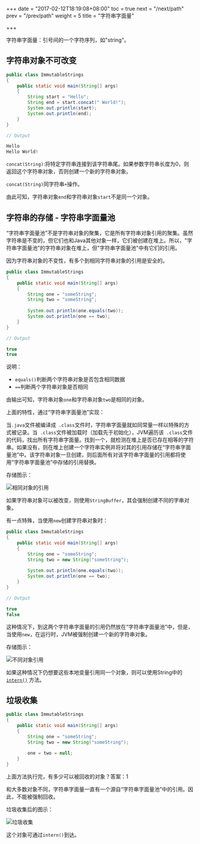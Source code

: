 +++
date = "2017-02-12T18:19:08+08:00"
toc = true
next = "/next/path"
prev = "/prev/path"
weight = 5
title = "字符串字面量"

+++

字符串字面量：引号间的一个字符序列，如"string"。

## 字符串对象不可改变

```java
public class ImmutableStrings
{
    public static void main(String[] args)
    {
        String start = "Hello";
        String end = start.concat(" World!");
      	System.out.println(start);
        System.out.println(end);
    }
}

// Output

Hello
Hello World!
```



`concat(String)`:将特定字符串连接到该字符串尾。如果参数字符串长度为0，则返回这个字符串对象，否则创建一个新的字符串对象。

`concat(String)`同字符串`+`操作。

由此可知，字符串对象`end`和字符串对象`start`不是同一个对象。



## 字符串的存储 - 字符串字面量池

“字符串字面量池”不是字符串对象的聚集，它是所有字符串对象引用的聚集。虽然字符串是不变的，但它们也和Java其他对象一样，它们被创建在堆上。所以，"字符串字面量池"的字符串对象在堆上，但"字符串字面量池"中有它们的引用。

因为字符串对象的不变性，有多个到相同字符串对象的引用是安全的。

```java
public class ImmutableStrings
{
    public static void main(String[] args)
    {
        String one = "someString";
        String two = "someString";
        
        System.out.println(one.equals(two));
        System.out.println(one == two);
    }
}

// Output

true
true
```

说明：

- `equals()`判断两个字符串对象是否包含相同数据
- `==`判断两个字符串对象是否相同

由输出可知，字符串对象`one`和字符串对象`two`是相同的对象。

上面的特性，通过“字符串字面量池”实现：

当`.java`文件被编译成` .class`文件时，字符串字面量就如同常量一样以特殊的方式被记录。当` .class`文件被加载时（加载先于初始化），JVM遍历该` .class`文件的代码，找出所有字符串字面量。找到一个，就检测在堆上是否已存在相等的字符串。如果没有，则在堆上创建一个字符串实例并将对其的引用存储在“字符串字面量池”中。该字符串对象一旦创建，则后面所有对该字符串字面量的引用都将使用“字符串字面量池”中存储的引用替换。

存储图示：

![相同对象的引用](/字符串字面量/stringLiterals1.jpg)

如果字符串对象可以被改变，则使用`StringBuffer`，其会强制创建不同的字串对象。



有一点特殊，当使用`new`创建字符串对象时：

```java
public class ImmutableStrings
{
    public static void main(String[] args)
    {
        String one = "someString";
        String two = new String("someString");
        
        System.out.println(one.equals(two));
        System.out.println(one == two);
    }
}

// Output

true
false
```

这种情况下，到这两个字符串字面量的引用仍然放在“字符串字面量池”中，但是，当使用`new`，在运行时，JVM被强制创建一个新的字符串对象。

存储图示：

![不同对象引用](/字符串字面量/stringLiterals1.jpg)

如果这种情况下仍想要这些本地变量引用同一个对象，则可以使用String中的 [`intern()`](http://docs.oracle.com/javase/8/docs/api/java/lang/String.html#intern--) 方法。

## 垃圾收集

```java
public class ImmutableStrings
{
    public static void main(String[] args)
    {
        String one = "someString";
        String two = new String("someString");
        
        one = two = null;
    }
}
```

上面方法执行完，有多少可以被回收的对象？答案：1

和大多数对象不同，字符串字面量一直有一个源自“字符串字面量池”中的引用。因此，不能被强制回收。

垃圾收集后的图示：

![垃圾收集](/字符串字面量/stringLiterals1.jpg)

这个对象可通过`intern()`到达。

